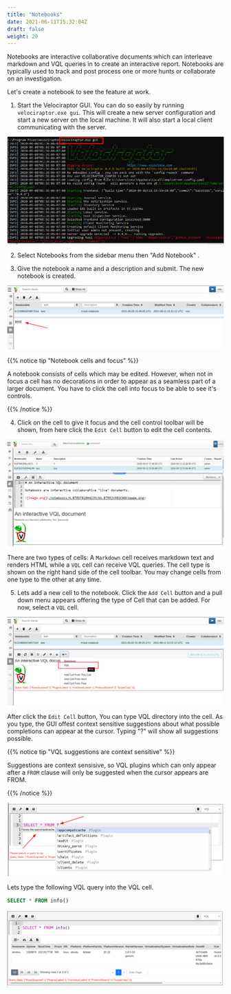 ```yaml
---
title: "Notebooks"
date: 2021-06-11T15:32:04Z
draft: false
weight: 20
---
```


Notebooks are interactive collaborative documents which can interleave
markdown and VQL queries in to create an interactive report. Notebooks
are typically used to track and post process one or more hunts or
collaborate on an investigation.

Let's create a notebook to see the feature at work.

1. Start the Velociraptor GUI. You can do so easily by running
   `velociraptor.exe gui`. This will create a new server configuration
   and start a new server on the local machine. It will also start a
   local client communicating with the server.

![velociraptor GUI](image5.png)

2. Select Notebooks <i class="fas fa-book"></i> from the sidebar menu then "Add Notebook" <i class="fas fa-plus"></i>.

3. Give the notebook a name and a description and submit. The new
   notebook is created.

![New Notebook](new_notebook.png)

{{% notice tip "Notebook cells and focus" %}}

A notebook consists of cells which may be edited. However, when not in
focus a cell has no decorations in order to appear as a seamless part
of a larger document. You have to click the cell into focus to be able
to see it's controls.

{{% /notice %}}

4. Click on the cell to give it focus and the cell control toolbar
   will be shown, from here click the `Edit Cell` <i class="fas
   fa-pencil-alt"></i> button to edit the cell contents.

![Editing a cell](image13.png)

There are two types of cells: A `Markdown` cell receives markdown text
and renders HTML while a `VQL` cell can receive VQL queries. The cell
type is shown on the right hand side of the cell toolbar. You may
change cells from one type to the other at any time.

5. Lets add a new cell to the notebook. Click the `Add Cell` button <i
   class="fas fa-plus"></i> and a pull down menu appears offering the
   type of Cell that can be added. For now, select a `VQL` cell.

![New Notebook](new_cell.png)

After click the `Edit Cell` button, You can type VQL directory into
the cell. As you type, the GUI offest context sensitive suggestions
about what possible completions can appear at the cursor. Typing "?"
will show all suggestions possible.

{{% notice tip "VQL suggestions are context sensitive" %}}

Suggestions are context sensisive, so VQL plugins which can only
appear after a `FROM` clause will only be suggested when the cursor
appears are FROM.

{{% /notice %}}

![Adding a new cell](add_cell.png)

Lets type the following VQL query into the VQL cell.

```sql
SELECT * FROM info()
```

![Basic query](basic.png)
